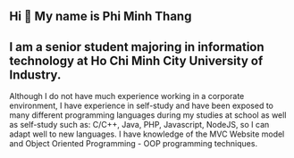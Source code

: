 ## Hi 👋 My name is Phi Minh Thang

## I am a senior student majoring in information technology at Ho Chi Minh City University of Industry. 
Although I do not have much experience working in a corporate environment, I have experience in self-study and have been exposed to many different programming languages ​​during my studies at school as well as self-study such as: C/C++, Java, PHP, Javascript, NodeJS, so I can adapt well to new languages. 
I have knowledge of the MVC Website model and Object Oriented Programming - OOP programming techniques.
<!--
** .

Here are some ideas to get you started:

- 🔭 I’m currently working on ...
- 🌱 I’m currently learning ...
- 👯 I’m looking to collaborate on ...
- 🤔 I’m looking for help with ...
- 💬 Ask me about ...
- 📫 How to reach me: ...
- 😄 Pronouns: ...
- ⚡ Fun fact: ...
-->
